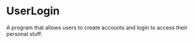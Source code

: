 # UserLogin
A program that allows users to create accounts and login to access their personal stuff.
